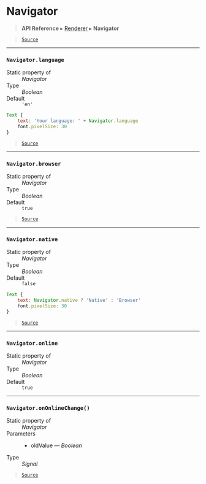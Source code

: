 # Navigator

> **API Reference** ▸ [Renderer](/api/renderer.md) ▸ **Navigator**

<!-- toc -->

> [`Source`](https:/github.com/Neft-io/neft/blob/3dc9f5366bf00b190122a2aec6eec7c6b4593c4f/src/renderer/types/namespace/navigator.litcoffee)


* * * 

### `Navigator.language`

<dl><dt>Static property of</dt><dd><i>Navigator</i></dd><dt>Type</dt><dd><i>Boolean</i></dd><dt>Default</dt><dd><code>&#39;en&#39;</code></dd></dl>

```javascript
Text {
    text: 'Your language: ' + Navigator.language
    font.pixelSize: 30
}
```


> [`Source`](https:/github.com/Neft-io/neft/blob/3dc9f5366bf00b190122a2aec6eec7c6b4593c4f/src/renderer/types/namespace/navigator.litcoffee#boolean-navigatorlanguage--39en39)


* * * 

### `Navigator.browser`

<dl><dt>Static property of</dt><dd><i>Navigator</i></dd><dt>Type</dt><dd><i>Boolean</i></dd><dt>Default</dt><dd><code>true</code></dd></dl>


> [`Source`](https:/github.com/Neft-io/neft/blob/3dc9f5366bf00b190122a2aec6eec7c6b4593c4f/src/renderer/types/namespace/navigator.litcoffee#boolean-navigatorbrowser--true)


* * * 

### `Navigator.native`

<dl><dt>Static property of</dt><dd><i>Navigator</i></dd><dt>Type</dt><dd><i>Boolean</i></dd><dt>Default</dt><dd><code>false</code></dd></dl>

```javascript
Text {
    text: Navigator.native ? 'Native' : 'Browser'
    font.pixelSize: 30
}
```


> [`Source`](https:/github.com/Neft-io/neft/blob/3dc9f5366bf00b190122a2aec6eec7c6b4593c4f/src/renderer/types/namespace/navigator.litcoffee#boolean-navigatornative--false)


* * * 

### `Navigator.online`

<dl><dt>Static property of</dt><dd><i>Navigator</i></dd><dt>Type</dt><dd><i>Boolean</i></dd><dt>Default</dt><dd><code>true</code></dd></dl>


* * * 

### `Navigator.onOnlineChange()`

<dl><dt>Static property of</dt><dd><i>Navigator</i></dd><dt>Parameters</dt><dd><ul><li>oldValue — <i>Boolean</i></li></ul></dd><dt>Type</dt><dd><i>Signal</i></dd></dl>


> [`Source`](https:/github.com/Neft-io/neft/blob/3dc9f5366bf00b190122a2aec6eec7c6b4593c4f/src/renderer/types/namespace/navigator.litcoffee#signal-navigatorononlinechangeboolean-oldvalue)

